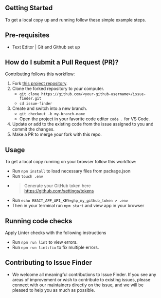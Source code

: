 ## Getting Started

To get a local copy up and running follow these simple example steps.


## Pre-requisites
- Text Editor | Git and Github set up
  
## How do I submit a Pull Request (PR)?

Contributing follows this workflow:

1. Fork [this project repository](https://github.com/voscarmv/issue-finder).
2. Clone the forked repository to your computer.
   - `git clone https://github.com/<your-github-username>/issue-finder.git`
   - `cd issue-finder`
3. Create and switch into a new branch.
   -  `git checkout -b my-branch-name`
   -  Open the project in your favorite code editor `code .` for VS Code.
4. Update or add to the existing code from the issue assigned to you and commit the changes.
5. Make a PR to merge your fork with this repo.
## Usage

To get a local copy running on your browser follow this workflow:

- Run `npm install` to load necessary files from package.json
- Run `touch .env`
- > Generate your GitHub token here https://github.com/settings/tokens
- Run `echo REACT_APP_API_KEY=ghp_my_github_token > .env`
- Then in your terminal run `npm start` and view app in your browser 

## Running code checks

Apply Linter checks with the following instructions

- Run `npm run lint` to view errors. 
- Run `npm run lint:fix` to fix multiple errors.

## Contributing to Issue Finder

- We welcome all meaningful contributions to Issue Finder. If you see any areas of improvement or wish to contribute to existing issues, please connect with our maintainers directly on the issue, and we will be pleased to help you as much as possible.
